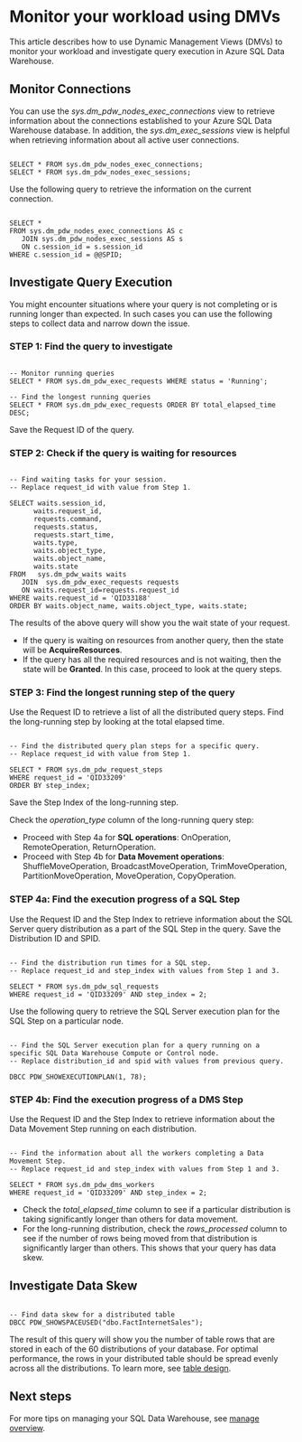 <properties
   pageTitle="Monitor your workload using DMVs | Microsoft Azure"
   description="Learn how to monitor your workload using DMVs."
   services="sql-data-warehouse"
   documentationCenter="NA"
   authors="sahaj08"
   manager="barbkess"
   editor=""/>

<tags
   ms.service="sql-data-warehouse"
   ms.devlang="NA"
   ms.topic="article"
   ms.tgt_pltfrm="NA"
   ms.workload="data-services"
   ms.date="12/15/2015"
   ms.author="sahajs"/>

# Monitor your workload using DMVs

This article describes how to use Dynamic Management Views (DMVs) to monitor your workload and investigate query execution in Azure SQL Data Warehouse.



## Monitor Connections

You can use the *sys.dm_pdw_nodes_exec_connections* view to retrieve information about the connections established to your Azure SQL Data Warehouse database. In addition, the *sys.dm_exec_sessions* view is helpful when retrieving information about all active user connections.

```

SELECT * FROM sys.dm_pdw_nodes_exec_connections;
SELECT * FROM sys.dm_pdw_nodes_exec_sessions;

```


Use the following query to retrieve the information on the current connection.

```

SELECT * 
FROM sys.dm_pdw_nodes_exec_connections AS c 
   JOIN sys.dm_pdw_nodes_exec_sessions AS s 
   ON c.session_id = s.session_id 
WHERE c.session_id = @@SPID;

```





## Investigate Query Execution
You might encounter situations where your query is not completing or is running longer than expected. In such cases you can use the following steps to collect data and narrow down the issue.



### STEP 1: Find the query to investigate

```

-- Monitor running queries
SELECT * FROM sys.dm_pdw_exec_requests WHERE status = 'Running';

-- Find the longest running queries
SELECT * FROM sys.dm_pdw_exec_requests ORDER BY total_elapsed_time DESC;

```

Save the Request ID of the query.


  
### STEP 2: Check if the query is waiting for resources

```

-- Find waiting tasks for your session.
-- Replace request_id with value from Step 1.

SELECT waits.session_id,
      waits.request_id,  
      requests.command,
      requests.status, 
      requests.start_time,  
      waits.type,  
      waits.object_type, 
      waits.object_name,  
      waits.state  
FROM   sys.dm_pdw_waits waits 
   JOIN  sys.dm_pdw_exec_requests requests
   ON waits.request_id=requests.request_id 
WHERE waits.request_id = 'QID33188'
ORDER BY waits.object_name, waits.object_type, waits.state;

```


The results of the above query will show you the wait state of your request.

- If the query is waiting on resources from another query, then the state will be **AcquireResources**.
- If the query has all the required resources and is not waiting, then the state will be **Granted**. In this case, proceed to look at the query steps.




### STEP 3: Find the longest running step of the query

Use the Request ID to retrieve a list of all the distributed query steps. Find the long-running step by looking at the total elapsed time. 

```

-- Find the distributed query plan steps for a specific query.
-- Replace request_id with value from Step 1.
 
SELECT * FROM sys.dm_pdw_request_steps
WHERE request_id = 'QID33209'
ORDER BY step_index;

```

Save the Step Index of the long-running step.

Check the *operation_type* column of the long-running query step:

- Proceed with Step 4a for **SQL operations**: OnOperation, RemoteOperation, ReturnOperation.
- Proceed with Step 4b for **Data Movement operations**: ShuffleMoveOperation, BroadcastMoveOperation, TrimMoveOperation, PartitionMoveOperation, MoveOperation, CopyOperation.




### STEP 4a: Find the execution progress of a SQL Step

Use the Request ID and the Step Index to retrieve information about the SQL Server query distribution as a part of the SQL Step in the query. Save the Distribution ID and SPID.

```

-- Find the distribution run times for a SQL step.
-- Replace request_id and step_index with values from Step 1 and 3.

SELECT * FROM sys.dm_pdw_sql_requests
WHERE request_id = 'QID33209' AND step_index = 2;

```


Use the following query to retrieve the SQL Server execution plan for the SQL Step on a particular node.

```

-- Find the SQL Server execution plan for a query running on a specific SQL Data Warehouse Compute or Control node. 
-- Replace distribution_id and spid with values from previous query.

DBCC PDW_SHOWEXECUTIONPLAN(1, 78);

```



### STEP 4b: Find the execution progress of a DMS Step

Use the Request ID and the Step Index to retrieve information about the Data Movement Step running on each distribution. 

```

-- Find the information about all the workers completing a Data Movement Step.
-- Replace request_id and step_index with values from Step 1 and 3.
 
SELECT * FROM sys.dm_pdw_dms_workers
WHERE request_id = 'QID33209' AND step_index = 2;

```

- Check the *total_elapsed_time* column to see if a particular distribution is taking significantly longer than others for data movement. 
- For the long-running distribution, check the *rows_processed* column to see if the number of rows being moved from that distribution is significantly larger than others. This shows that your query has data skew.





## Investigate Data Skew

```

-- Find data skew for a distributed table
DBCC PDW_SHOWSPACEUSED("dbo.FactInternetSales");

```


The result of this query will show you the number of table rows that are stored in each of the 60 distributions of your database. For optimal performance, the rows in your distributed table should be spread evenly across all the distributions.
To learn more, see [table design][].



## Next steps
For more tips on managing your SQL Data Warehouse, see [manage overview][].

<!--Image references-->

<!--Article references-->
[manage overview]: sql-data-warehouse-overview-manage.md
[table design]: sql-data-warehouse-develop-table-design.md

<!--MSDN references-->




